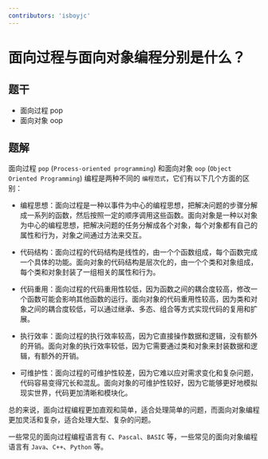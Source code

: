 ```yaml
---
contributors: 'isboyjc'
---
```


# 面向过程与面向对象编程分别是什么？

## 题干

- 面向过程 pop
- 面向对象 oop

## 题解

<!-- ::: details 点我查看题解 -->
面向过程 `pop` (`Process-oriented programming`) 和面向对象 `oop` (`Object Oriented Programming`) 编程是两种不同的 `编程范式`，它们有以下几个方面的区别：


- 编程思想：面向过程是一种以事件为中心的编程思想，把解决问题的步骤分解成一系列的函数，然后按照一定的顺序调用这些函数。面向对象是一种以对象为中心的编程思想，把解决问题的任务分解成各个对象，每个对象都有自己的属性和行为，对象之间通过方法来交互。

- 代码结构：面向过程的代码结构是线性的，由一个个函数组成，每个函数完成一个具体的功能。面向对象的代码结构是层次化的，由一个个类和对象组成，每个类和对象封装了一组相关的属性和行为。

- 代码重用：面向过程的代码重用性较低，因为函数之间的耦合度较高，修改一个函数可能会影响其他函数的运行。面向对象的代码重用性较高，因为类和对象之间的耦合度较低，可以通过继承、多态、组合等方式实现代码的复用和扩展。

- 执行效率：面向过程的执行效率较高，因为它直接操作数据和逻辑，没有额外的开销。面向对象的执行效率较低，因为它需要通过类和对象来封装数据和逻辑，有额外的开销。

- 可维护性：面向过程的可维护性较差，因为它难以应对需求变化和复杂问题，代码容易变得冗长和混乱。面向对象的可维护性较好，因为它能够更好地模拟现实世界，代码更加清晰和模块化。


总的来说，面向过程编程更加直观和简单，适合处理简单的问题，而面向对象编程更加灵活和复杂，适合处理大型、复杂的问题。

一些常见的面向过程编程语言有 `C`、`Pascal`、`BASIC` 等，一些常见的面向对象编程语言有 `Java`、`C++`、`Python` 等。
<!-- ::: -->

